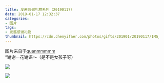 ```yaml
---
title: 发酱感谢礼物系列（20190117）
date: 2019-01-17 12:32:37
categories:
- 图片
tags:
- 发酱感谢礼物
thumbnail: https://cdn.chenyifaer.com/photos/gifts/201901/20190117/IMG_6987.JPG
---
```


图片来自于<a href="https://weibo.com/p/1005051720171447" target="_blank">quanmmmmm</a><br/>“谢谢一花谢语～（是不是女孩子呀）

![](https://cdn.chenyifaer.com/photos/gifts/201901/20190117/IMG_6987.JPG)

<!--more-->

![](https://cdn.chenyifaer.com/photos/gifts/201901/20190117/IMG_6988.JPG)
